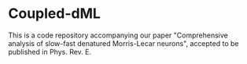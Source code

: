 # Coupled-dML
This is a code repository accompanying our paper "Comprehensive analysis of slow-fast denatured Morris-Lecar neurons", accepted to be published in Phys. Rev. E.
